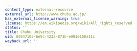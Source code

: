 ```yaml
---
content_type: external-resource
external_url: http://www.chubu.ac.jp/
has_external_license_warning: true
license: https://en.wikipedia.org/wiki/All_rights_reserved
status: ''
title: Chubu University
uid: 80547105-6e9c-423a-871b-e901e150a11c
wayback_url: ''
---
```

